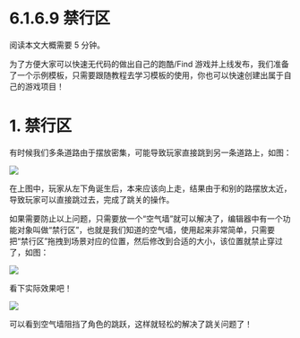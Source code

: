 # 6.1.6.9 禁行区

阅读本文大概需要 5 分钟。

为了方便大家可以快速无代码的做出自己的跑酷/Find 游戏并上线发布，我们准备了一个示例模板，只需要跟随教程去学习模板的使用，你也可以快速创建出属于自己的游戏项目！

# 1. 禁行区

有时候我们多条道路由于摆放密集，可能导致玩家直接跳到另一条道路上，如图：

![](https:/wstatic-a1.233leyuan.com/productdocs/static/boxcnPRMumxIBP8iBlqWaVvTjQe.png)

在上图中，玩家从左下角诞生后，本来应该向上走，结果由于和别的路摆放太近，导致玩家可以直接跳过去，完成了跳关的操作。

如果需要防止以上问题，只需要放一个“空气墙”就可以解决了，编辑器中有一个功能对象叫做“禁行区”，也就是我们知道的空气墙，使用起来非常简单，只需要把“禁行区”拖拽到场景对应的位置，然后修改到合适的大小，该位置就禁止穿过了，如图：

![](https:/wstatic-a1.233leyuan.com/productdocs/static/boxcnETC9yTRPGRLteqjA9w6nsh.png)

看下实际效果吧！

![](https:/wstatic-a1.233leyuan.com/productdocs/static/boxcnKTClBZ6jtdf0bT8W3TiJfh.gif)

可以看到空气墙阻挡了角色的跳跃，这样就轻松的解决了跳关问题了！
